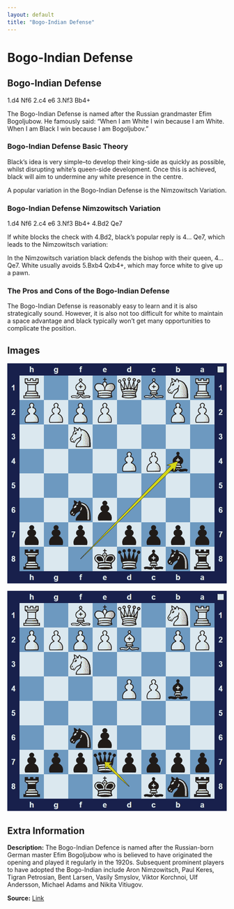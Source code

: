```yaml
---
layout: default
title: "Bogo-Indian Defense"
---
```



# Bogo-Indian Defense



## Bogo-Indian Defense

1.d4 Nf6 2.c4 e6 3.Nf3 Bb4+

The Bogo-Indian Defense is named after the Russian grandmaster Efim Bogoljubow. He famously said: “When I am White I win because I am White. When I am Black I win because I am Bogoljubov.”

### Bogo-Indian Defense Basic Theory

Black’s idea is very simple–to develop their king-side as quickly as possible, whilst disrupting white’s queen-side development. Once this is achieved, black will aim to undermine any white presence in the centre.

A popular variation in the Bogo-Indian Defense is the Nimzowitsch Variation.

### Bogo-Indian Defense Nimzowitsch Variation

1.d4 Nf6 2.c4 e6 3.Nf3 Bb4+ 4.Bd2 Qe7

If white blocks the check with 4.Bd2, black’s popular reply is 4… Qe7, which leads to the Nimzowitsch variation:

In the Nimzowitsch variation black defends the bishop with their queen, 4… Qe7. White usually avoids 5.Bxb4 Qxb4+, which may force white to give up a pawn.

### The Pros and Cons of the Bogo-Indian Defense

The Bogo-Indian Defense is reasonably easy to learn and it is also strategically sound. However, it is also not too difficult for white to maintain a space advantage and black typically won’t get many opportunities to complicate the position.



## Images

![bogo-indian-defense](images/bogo-indian-defense-1.png)

![bogo-indian-defense](images/bogo-indian-defense-2.png)



## Extra Information
**Description:** The Bogo-Indian Defence is named after the Russian-born German master Efim Bogoljubow who is believed to have originated the opening and played it regularly in the 1920s. Subsequent prominent players to have adopted the Bogo-Indian include Aron Nimzowitsch, Paul Keres, Tigran Petrosian, Bent Larsen, Vasily Smyslov, Viktor Korchnoi, Ulf Andersson, Michael Adams and Nikita Vitiugov.

**Source:** [Link](https://en.wikipedia.org/wiki/Bogo-Indian_Defence)
